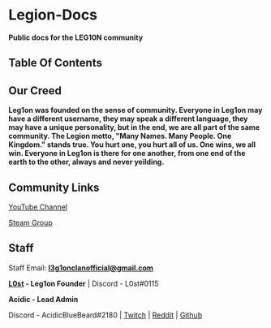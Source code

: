 # Legion-Docs
**Public docs for the LEG10N community**

## Table Of Contents

## Our Creed
**Leg1on was founded on the sense of community. Everyone in Leg1on may have a different username, they may speak a different language, they may have a unique personality, but in the end, we are all part of the same community. The Legion motto, "Many Names. Many People. One Kingdom." stands true. You hurt one, you hurt all of us. One wins, we all win. Everyone in Leg1on is there for one another, from one end of the earth to the other, always and never yeilding.**
## Community Links
[YouTube Channel](https://www.youtube.com/channel/UC4D5RT4d-wTSirlfUq0i6nQ)

[Steam Group](http://steamcommunity.com/groups/leg1onsteam)

## Staff
Staff Email: **l3g1onclanofficial@gmail.com**

**[L0st](https://github.com/L0styB0y) - Leg1on Founder** |
Discord - L0st#0115

**Acidic - Lead Admin**

Discord - AcidicBlueBeard#2180 | 
[Twitch](https://www.twitch.tv/acidicbluebeard) | 
[Reddit](https://www.reddit.com/user/AksidBeard) | 
[Github](https://github.com/AcidicBlueBeard)
